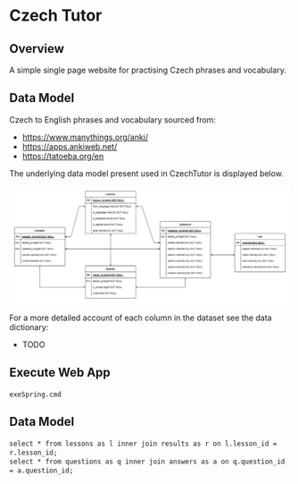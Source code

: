 # Czech Tutor

## Overview

A simple single page website for practising Czech phrases and vocabulary.

## Data Model

Czech to English phrases and vocabulary sourced from:

* https://www.manythings.org/anki/
* https://apps.ankiweb.net/
* https://tatoeba.org/en

The underlying data model present used in CzechTutor is displayed below. 

![Entity Relationship Diagram](doc/ER.jpg)

For a more detailed account of each column in the dataset see the data dictionary:

* TODO

## Execute Web App

```
exeSpring.cmd
```

## Data Model

```
select * from lessons as l inner join results as r on l.lesson_id = r.lesson_id;
select * from questions as q inner join answers as a on q.question_id = a.question_id;
```